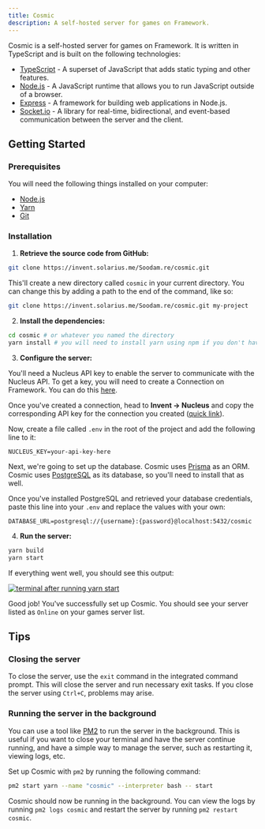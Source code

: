 ```yaml
---
title: Cosmic
description: A self-hosted server for games on Framework.
---
```


Cosmic is a self-hosted server for games on Framework. It is written in TypeScript and is built on the following technologies:

- [TypeScript](https://www.typescriptlang.org/) - A superset of JavaScript that adds static typing and other features.
- [Node.js](https://nodejs.org/) - A JavaScript runtime that allows you to run JavaScript outside of a browser.
- [Express](https://expressjs.com/) - A framework for building web applications in Node.js.
- [Socket.io](https://socket.io/) - A library for real-time, bidirectional, and event-based communication between the server and the client.

## Getting Started

### Prerequisites

You will need the following things installed on your computer:

- [Node.js](https://nodejs.org/)
- [Yarn](https://yarnpkg.com/)
- [Git](https://git-scm.com/)

### Installation

1. **Retrieve the source code from GitHub:**

```bash
git clone https://invent.solarius.me/Soodam.re/cosmic.git
```

This'll create a new directory called `cosmic` in your current directory. You can change this by adding a path to the end of the command, like so:

```bash
git clone https://invent.solarius.me/Soodam.re/cosmic.git my-project
```

2. **Install the dependencies:**

```bash
cd cosmic # or whatever you named the directory
yarn install # you will need to install yarn using npm if you don't have it already - use `npm install -g yarn`
```

3. **Configure the server:**

You'll need a Nucleus API key to enable the server to communicate with the Nucleus API. To get a key, you will need to create a Connection on Framework. You can do this [here](https://framework.solarius.me/game/2/edit?view=servers).

Once you've created a connection, head to **Invent -> Nucleus** and copy the corresponding API key for the connection you created ([quick link](https://framework.solarius.me/invent?view=nucleus)).

Now, create a file called `.env` in the root of the project and add the following line to it:

```env
NUCLEUS_KEY=your-api-key-here
```

Next, we're going to set up the database. Cosmic uses [Prisma](https://www.prisma.io/) as an ORM. Cosmic uses [PostgreSQL](https://www.postgresql.org/) as its database, so you'll need to install that as well.

Once you've installed PostgreSQL and retrieved your database credentials, paste this line into your `.env` and replace the values with your own:

```env
DATABASE_URL=postgresql://{username}:{password}@localhost:5432/cosmic
```

4. **Run the server:**

```bash
yarn build
yarn start
```

If everything went well, you should see this output:

[![terminal after running yarn start](https://cloud.solarius.me/index.php/s/TLJrJTJKiGXF6Km/download/Screenshot_20221130_192900.png)](https://cloud.solarius.me/index.php/s/TLJrJTJKiGXF6Km/download/Screenshot_20221130_192900.png)

Good job! You've successfully set up Cosmic. You should see your server listed as `Online` on your games server list.

## Tips

### Closing the server

To close the server, use the `exit` command in the integrated command prompt. This will close the server and run necessary exit tasks. If you close the server using `Ctrl+C`, problems may arise.

### Running the server in the background

You can use a tool like [PM2](https://pm2.keymetrics.io/) to run the server in the background. This is useful if you want to close your terminal and have the server continue running, and have a simple way to manage the server, such as restarting it, viewing logs, etc.

Set up Cosmic with `pm2` by running the following command:

```bash
pm2 start yarn --name "cosmic" --interpreter bash -- start
```

Cosmic should now be running in the background. You can view the logs by running `pm2 logs cosmic` and restart the server by running `pm2 restart cosmic`.
